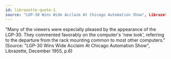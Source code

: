 ```yaml
---
id: librazette-quote-1
source: "LGP-30 Wins Wide Acclaim At Chicago Automation Show", Librazette, December 1955, p.6
---
```


"Many of the viewers were especially pleased by the appearance of the LGP-30. They commented favorably on the computer's 'new look', referring to the departure from the rack mounting common to most other computers." (Source: "LGP-30 Wins Wide Acclaim At Chicago Automation Show", Librazette, December 1955, p.6)
